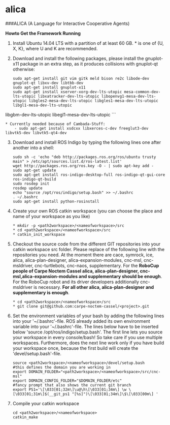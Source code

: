 # alica
###ALICA (A Language for Interactive Cooperative Agents)

**Howto Get the Framework Running**

1. Install Ubuntu 14.04 LTS with a partition of at least 60 GB. * is one of {U, X, K}, where U and K are recommended. 

2. Download and install the following packages, please install the gnuplot-x11 package in an extra step, as it produces collisions with gnuplot-qt otherwise: 

	```
   	sudo apt-get install git vim gitk meld bison re2c libode-dev gnuplot-qt libxv-dev libtbb-dev
   	sudo apt-get install gnuplot-x11
   	sudo apt-get install xserver-xorg-dev-lts-utopic mesa-common-dev-lts-utopic libxatracker-dev-lts-utopic libopenvg1-mesa-dev-lts-utopic libgles2-mesa-dev-lts-utopic libgles1-mesa-dev-lts-utopic libgl1-mesa-dev-lts-utopic 
libgbm-dev-lts-utopic libegl1-mesa-dev-lts-utopic
	```

  	* Currently needed because of Cambada-Stuff: 
		- sudo apt-get install xsdcxx libxerces-c-dev freeglut3-dev libvtk5-dev libvtk5-qt4-dev
	
3. Download and install ROS Indigo by typing the following lines one after another into a shell: 

	```
	sudo sh -c 'echo "deb http://packages.ros.org/ros/ubuntu trusty main" > /etc/apt/sources.list.d/ros-latest.list'
	wget http://packages.ros.org/ros.key -O - | sudo apt-key add -
	sudo apt-get update
	sudo apt-get install ros-indigo-desktop-full ros-indigo-qt-gui-core ros-indigo-qt-build
	sudo rosdep init
	rosdep update 
	echo "source /opt/ros/indigo/setup.bash" >> ~/.bashrc
	. ~/.bashrc
	sudo apt-get install python-rosinstall
	```

4. Create your own ROS catkin workspace (you can choose the place and name of your workspace as you like) 

	```
	* mkdir -p <path2workspace>/<nameofworkspace>/src
	* cd <path2workspace>/<nameofworkspace>/src
	* catkin_init_workspace
	```

5. Checkout the source code from the different GIT repositories into your catkin workspace src folder. Please replace <project> of the following line with the repositories you need. At the moment there are cace, symrock, ice, alica, alica-plan-designer, alica-expansion-modules, cnc-msl, cnc-msldriver, cnc-turtlebots, cnc-naos, supplementary. For the **RoboCup people of Carpe Noctem Cassel alica, alica-plan-designer, cnc-msl,alica-expansion-modules and supplementary should be enough**. For the RoboCup robot and its driver developers additionally cnc-msldriver is necessary. **For all other alica, alica-plan-designer and supplementary is enough**. 

	```
	* cd <path2workspace>/<nameofworkspace>/src
	* git clone git@github.com:carpe-noctem-cassel/<project>.git
	```

6. Set the environment variables of your bash by adding the following lines into your '~/.bashrc'-file. ROS already added its own environment variable into your '~/.bashrc'-file. The lines below have to be inserted below 'source /opt/ros/indigo/setup.bash'. The first line lets you source your workspace in every console/bash! So take care if you use multiple workspaces. Furthermore, does the next line work only if you have build your workspace once, because the first build will create the 'devel/setup.bash'-file. 

	```
	source <path2workspace>/<nameofworkspace>/devel/setup.bash
	#this defines the domain you are working in
	export DOMAIN_FOLDER="<path2workspace>/<nameofworkspace>/src/cnc-msl"
	export DOMAIN_CONFIG_FOLDER="$DOMAIN_FOLDER/etc"
	#fancy prompt that also shows the current git branch
	export PS1='\[\033[01;32m\]\u@\h\[\033[01;34m\] \w \[\033[01;31m\]$(__git_ps1 "[%s]")\[\033[01;34m\]\$\[\033[00m\] '
	```

7. Compile your catkin workspace 

	```
	cd <path2workspace>/<nameofworkspace>
	catkin_make
	```


